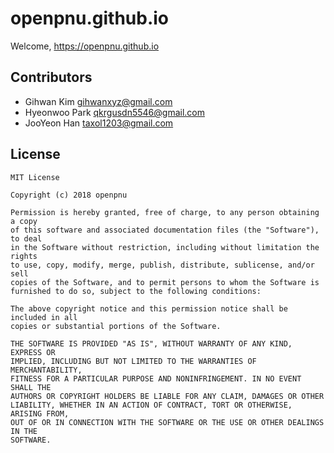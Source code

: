# openpnu.github.io

Welcome, https://openpnu.github.io

## Contributors

 * Gihwan   Kim   <gihwanxyz@gmail.com>
 * Hyeonwoo Park  <qkrgusdn5546@gmail.com>
 * JooYeon Han    <taxol1203@gmail.com>
## License

```
MIT License

Copyright (c) 2018 openpnu

Permission is hereby granted, free of charge, to any person obtaining a copy
of this software and associated documentation files (the "Software"), to deal
in the Software without restriction, including without limitation the rights
to use, copy, modify, merge, publish, distribute, sublicense, and/or sell
copies of the Software, and to permit persons to whom the Software is
furnished to do so, subject to the following conditions:

The above copyright notice and this permission notice shall be included in all
copies or substantial portions of the Software.

THE SOFTWARE IS PROVIDED "AS IS", WITHOUT WARRANTY OF ANY KIND, EXPRESS OR
IMPLIED, INCLUDING BUT NOT LIMITED TO THE WARRANTIES OF MERCHANTABILITY,
FITNESS FOR A PARTICULAR PURPOSE AND NONINFRINGEMENT. IN NO EVENT SHALL THE
AUTHORS OR COPYRIGHT HOLDERS BE LIABLE FOR ANY CLAIM, DAMAGES OR OTHER
LIABILITY, WHETHER IN AN ACTION OF CONTRACT, TORT OR OTHERWISE, ARISING FROM,
OUT OF OR IN CONNECTION WITH THE SOFTWARE OR THE USE OR OTHER DEALINGS IN THE
SOFTWARE.
```

